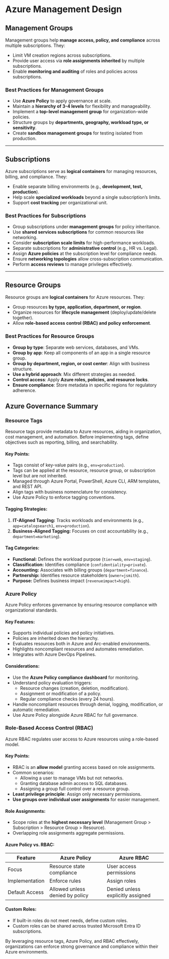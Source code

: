 # Azure Management Design

## Management Groups
Management groups help **manage access, policy, and compliance** across multiple subscriptions. They:
- Limit VM creation regions across subscriptions.
- Provide user access via **role assignments inherited** by multiple subscriptions.
- Enable **monitoring and auditing** of roles and policies across subscriptions.

### **Best Practices for Management Groups**
- Use **Azure Policy** to apply governance at scale.
- Maintain a **hierarchy of 3-4 levels** for flexibility and manageability.
- Implement a **top-level management group** for organization-wide policies.
- Structure groups by **departments, geography, workload type, or sensitivity**.
- Create **sandbox management groups** for testing isolated from production.

---

## Subscriptions
Azure subscriptions serve as **logical containers** for managing resources, billing, and compliance. They:
- Enable separate billing environments (e.g., **development, test, production**).
- Help scale **specialized workloads** beyond a single subscription’s limits.
- Support **cost tracking** per organizational unit.

### **Best Practices for Subscriptions**
- Group subscriptions under **management groups** for policy inheritance.
- Use **shared services subscriptions** for common resources like networking.
- Consider **subscription scale limits** for high-performance workloads.
- Separate subscriptions for **administrative control** (e.g., HR vs. Legal).
- Assign **Azure policies** at the subscription level for compliance needs.
- Ensure **networking topologies** allow cross-subscription communication.
- Perform **access reviews** to manage privileges effectively.

---

## Resource Groups
Resource groups are **logical containers** for Azure resources. They:
- Group resources **by type, application, department, or region**.
- Organize resources for **lifecycle management** (deploy/update/delete together).
- Allow **role-based access control (RBAC) and policy enforcement**.

### **Best Practices for Resource Groups**
- **Group by type**: Separate web services, databases, and VMs.
- **Group by app**: Keep all components of an app in a single resource group.
- **Group by department, region, or cost center**: Align with business structure.
- **Use a hybrid approach**: Mix different strategies as needed.
- **Control access**: Apply **Azure roles, policies, and resource locks**.
- **Ensure compliance**: Store metadata in specific regions for regulatory adherence.

## Azure Governance Summary

### Resource Tags

Resource tags provide metadata to Azure resources, aiding in organization, cost management, and automation. Before implementing tags, define objectives such as reporting, billing, and searchability.

#### Key Points:
- Tags consist of key-value pairs (e.g., `env=production`).
- Tags can be applied at the resource, resource group, or subscription level but are not inherited.
- Managed through Azure Portal, PowerShell, Azure CLI, ARM templates, and REST API.
- Align tags with business nomenclature for consistency.
- Use Azure Policy to enforce tagging conventions.

#### Tagging Strategies:
1. **IT-Aligned Tagging:** Tracks workloads and environments (e.g., `app=catalogsearch1`, `env=production`).
2. **Business-Aligned Tagging:** Focuses on cost accountability (e.g., `department=marketing`).

#### Tag Categories:
- **Functional:** Defines the workload purpose (`tier=web`, `env=staging`).
- **Classification:** Identifies compliance (`confidentiality=private`).
- **Accounting:** Associates with billing groups (`department=finance`).
- **Partnership:** Identifies resource stakeholders (`owner=jsmith`).
- **Purpose:** Defines business impact (`revenueimpact=high`).

### Azure Policy

Azure Policy enforces governance by ensuring resource compliance with organizational standards.

#### Key Features:
- Supports individual policies and policy initiatives.
- Policies are inherited down the hierarchy.
- Evaluates resources both in Azure and Arc-enabled environments.
- Highlights noncompliant resources and automates remediation.
- Integrates with Azure DevOps Pipelines.

#### Considerations:
- Use the **Azure Policy compliance dashboard** for monitoring.
- Understand policy evaluation triggers:
  - Resource changes (creation, deletion, modification).
  - Assignment or modification of a policy.
  - Regular compliance checks (every 24 hours).
- Handle noncompliant resources through denial, logging, modification, or automatic remediation.
- Use Azure Policy alongside Azure RBAC for full governance.

### Role-Based Access Control (RBAC)

Azure RBAC regulates user access to Azure resources using a role-based model.

#### Key Points:
- RBAC is an **allow model** granting access based on role assignments.
- Common scenarios:
  - Allowing a user to manage VMs but not networks.
  - Granting database admin access to SQL databases.
  - Assigning a group full control over a resource group.
- **Least privilege principle**: Assign only necessary permissions.
- **Use groups over individual user assignments** for easier management.

#### Role Assignments:
- Scope roles at the **highest necessary level** (Management Group > Subscription > Resource Group > Resource).
- Overlapping role assignments aggregate permissions.

#### Azure Policy vs. RBAC:
| Feature | Azure Policy | Azure RBAC |
|---------|------------|-----------|
| Focus | Resource state compliance | User access permissions |
| Implementation | Enforce rules | Assign roles |
| Default Access | Allowed unless denied by policy | Denied unless explicitly assigned |

#### Custom Roles:
- If built-in roles do not meet needs, define custom roles.
- Custom roles can be shared across trusted Microsoft Entra ID subscriptions.

By leveraging resource tags, Azure Policy, and RBAC effectively, organizations can enforce strong governance and compliance within their Azure environments.

